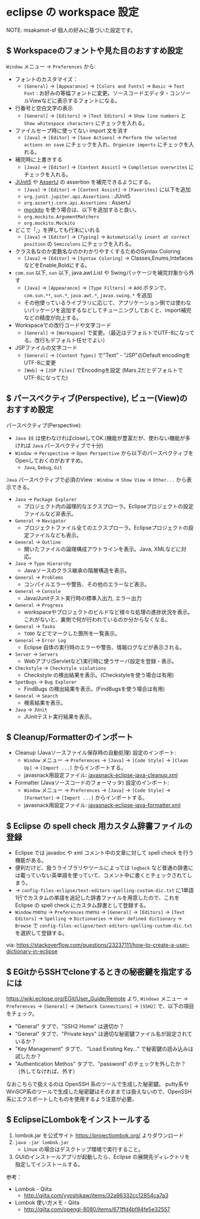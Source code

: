 # eclipse の workspace 設定

NOTE: msakamot-sf 個人の好みに基づいた設定です。

## $ Workspaceのフォントや見た目のおすすめ設定

`Window` メニュー -> `Preferences` から:

- フォントのカスタマイズ：
  - `[General]` -> `[Appearance]` -> `[Colors and Fonts]` -> `Basic` -> `Text Font` : お好みの等幅フォントに変更。ソースコードエディタ・コンソールViewなどに表示するフォントになる。
- 行番号と空白文字の表示
  - `[General]` -> `[Editors]` -> `[Text Editors]` -> `Show line numbers` と `Show whitespace characters` にチェックを入れる。
- ファイルセーブ時に使ってない import 文を消す
  - `[Java]` -> `[Editor]` -> `[Save Actions]` -> `Perform the selected actions on save` にチェックを入れ、`Organize imports` にチェックを入れる。
- 補完時に上書きする
  - `[Java]` -> `[Editor]` -> `[Content Assist]` -> `Complletion overwrites` にチェックを入れる。
- [JUnit5](https://junit.org/junit5/) や [AssertJ](https://joel-costigliola.github.io/assertj/) の assertion を補完できるようにする。
  - `[Java]` -> `[Editor]` -> `[Content Assist]` -> `[Favorites]` に以下を追加
  - `org.junit.jupiter.api.Assertions` : JUnit5
  - `org.assertj.core.api.Assertions` : AssertJ
  - [mockito](https://site.mockito.org) を使う場合は、以下を追加すると良い。
  - `org.mockito.ArgumentMatchers`
  - `org.mockito.Mockito`
- どこで「;」を押しても行末にいれる
  - `[Java]` -> `[Editor]` -> `[Typing]` -> `Automatically insert at correct position` の `Semicolons` にチェックを入れる。
- クラス名なのか変数名なのかわかりやすくするためのSyntax Coloring
  - `[Java]` -> `[Editor]` -> `[Syntax Coloring]` -> Classes,Enums,IntefacesなどをEnable,Boldにする。
- `com.sun` 以下, `sun` 以下, java.awt.List や Swingパッケージを補完対象から外す
  - `[Java]` -> `[Appearance]` -> `[Type Filters]` -> `Add` ボタンで、`com.sun.**`, `sun.*`, `java.awt.*`, `javax.swing.*` を追加
  - その他使っているライブラリに応じて、アプリケーション側では使わないパッケージを追加するなどしてチューニングしておくと、import補完などの精度が向上する。
- Workspaceでの改行コードや文字コード
  - `[General]` -> `[Workspace]` で変更。（最近はデフォルトでUTF-8になってる。改行もデフォルト任せでよい）
- JSPファイルの文字コード
  - `[General]` -> `[Content Types]` で"Text" - "JSP"のDefault encodingをUTF-8に変更
  - `[Web]` -> `[JSP Files]` でEncodingを設定 (Mars.2だとデフォルトでUTF-8になってた)

## $ パースペクティブ(Perspective), ビュー(View)のおすすめ設定

パースペクティブ(Perspective):

- `Java EE` は使わなければcloseしてOK.(機能が豊富だが、使わない機能が多ければ `Java` パースペクティブで十分)
- `Window` -> `Perspective` -> `Open Perspective` から以下のパースペクティブをOpenしておくのがおすすめ。
  - `Java`, `Debug`, `Git`

`Java` パースペクティブで必須のView : `Window` -> `Show View` -> `Other...` から表示できる。

- `Java` -> `Package Explorer`
  - プロジェクト内の論理的なエクスプローラ。Eclipseプロジェクトの設定ファイルなど非表示。
- `General` -> `Navigator`
  - プロジェクトファイル全てのエクスプローラ。Eclipseプロジェクトの設定ファイルなども表示。
- `General` -> `Outline`
  - 開いたファイルの論理構成アウトラインを表示。Java, XMLなどに対応。
- `Java` -> `Type Hierarchy`
  - Javaソースのクラス継承の階層構造を表示。
- `General` -> `Problems`
  - コンパイルエラーや警告、その他のエラーなど表示。
- `General` -> `Console`
  - Java/Junitテスト実行時の標準入出力, エラー出力
- `General` -> `Progress`
  - workspaceやプロジェクトのビルドなど様々な処理の進捗状況を表示。これがないと、裏側で何が行われているのか分からなくなる。
- `General` -> `Tasks`
  - `TODO` などでマークした箇所を一覧表示。
- `General` -> `Error Log`
  - Eclipse 自体の実行時のエラーや警告、情報ログなどが表示される。
- `Server` -> `Servers`
  - Webアプリ(Servletなど)実行時に使うサーバ設定を登録・表示。
- `Checkstyle` -> `Checkstyle violations`
  - Checkstyle の検出結果を表示。(Checkstyleを使う場合は有用)
- `SpotBugs` -> `Bug Explorer`
  - FindBugs の検出結果を表示。(FindBugsを使う場合は有用)
- `General` -> `Search`
  - 検索結果を表示。
- `Java` -> `JUnit`
  - JUnitテスト実行結果を表示。

## $ Cleanup/Formatterのインポート

- Cleanup (Javaソースファイル保存時の自動処理) 設定のインポート:
  - `Window` メニュー -> `Preferences` -> `[Java]` -> `[Code Style]` -> `[Clean Up]` -> `[Import ...]` からインポートする。
  - javasnack用設定ファイル: [javasnack-eclipse-java-cleanup.xml](./javasnack-eclipse-java-cleanup.xml)
- Formatter (Javaソースコードのフォーマッタ) 設定のインポート:
  - `Window` メニュー -> `Preferences` -> `[Java]` -> `[Code Style]` -> `[Formatter]` -> `[Import ...]` からインポートする。
  - javasnack用設定ファイル: [javasnack-eclipse-java-formatter.xml](./javasnack-eclipse-java-formatter.xml)

## $ Eclipse の spell check 用カスタム辞書ファイルの登録

- Eclipse では javadoc や xml コメント中の文章に対して spell check を行う機能がある。
- 便利だけど、扱うライブラリやツールによっては `logback` など普通の辞書には載っていない英単語を使っていて、コメント中に書くとチェックされてしまう。
- → `config-files-eclipse/text-editors-spelling-custom-dic.txt` に1単語 1行でカスタムの単語を追記した辞書ファイルを用意したので、これを Eclipse の spell check にカスタム辞書として登録する。
- `Window` menu -> `Preferences` menu -> `[General]` -> `[Editors]` -> `[Text Editors]` -> `Spelling` -> `Dictionaries` -> `User defined dictionary` -> `Browse` で `config-files-eclipse/text-editors-spelling-custom-dic.txt` を選択して登録する。

via: https://stackoverflow.com/questions/23237111/how-to-create-a-user-dictionary-in-eclipse

## $ EGitからSSHでcloneするときの秘密鍵を指定するには

https://wiki.eclipse.org/EGit/User_Guide/Remote より, `Windows` メニュー -> `Preferences` -> `[General]` -> `[Network Connections]` -> `[SSH2]` で、以下の項目をチェック。

- "General" タブで、"SSH2 Home" は適切か？
- "General" タブで、"Private keys" は適切な秘密鍵ファイル名が設定されているか？
- "Key Management" タブで、 "Load Existing Key..." で秘密鍵の読み込みは試したか？
- "Authentication Methos" タブで、"password" のチェックを外したか？（外してなければ、外す）

なおこちらで扱えるのは OpenSSH 系のツールで生成した秘密鍵。
putty系やWinSCP系のツールで生成した秘密鍵はそのままでは扱えないので、OpenSSH系にエクスポートしたものを使用するよう注意が必要。

## $ EclipseにLombokをインストールする

1. lombok.jar を公式サイト  https://projectlombok.org/ よりダウンロード
2. `java -jar lombok.jar`
   - Linux の場合はデスクトップ環境で実行すること。
3. GUIのインストールアプリが起動したら、Eclipse の展開先ディレクトリを指定してインストールする。

参考：

- Lombok - Qiita
  - http://qiita.com/yyoshikaw/items/32a96332cc12854ca7a3
- Lombok 使い方メモ - Qiita
  - http://qiita.com/opengl-8080/items/671ffd4bf84fe5e32557
